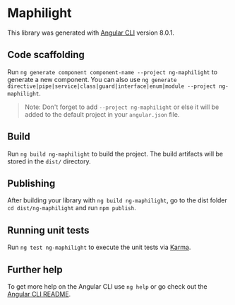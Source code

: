 # Maphilight

This library was generated with [Angular CLI](https://github.com/angular/angular-cli) version 8.0.1.

## Code scaffolding

Run `ng generate component component-name --project ng-maphilight` to generate a new component. You can also use `ng generate directive|pipe|service|class|guard|interface|enum|module --project ng-maphilight`.
> Note: Don't forget to add `--project ng-maphilight` or else it will be added to the default project in your `angular.json` file. 

## Build

Run `ng build ng-maphilight` to build the project. The build artifacts will be stored in the `dist/` directory.

## Publishing

After building your library with `ng build ng-maphilight`, go to the dist folder `cd dist/ng-maphilight` and run `npm publish`.

## Running unit tests

Run `ng test ng-maphilight` to execute the unit tests via [Karma](https://karma-runner.github.io).

## Further help

To get more help on the Angular CLI use `ng help` or go check out the [Angular CLI README](https://github.com/angular/angular-cli/blob/master/README.md).
